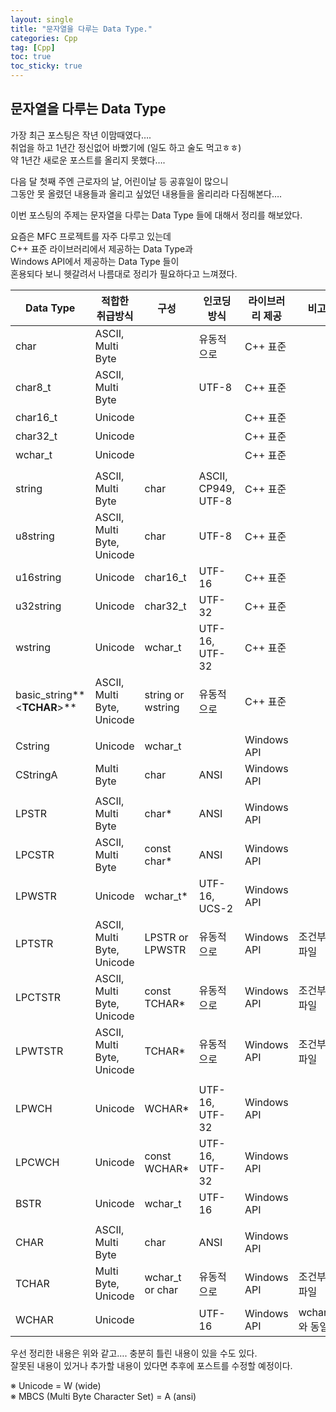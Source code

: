 ```yaml
---
layout: single
title: "문자열을 다루는 Data Type."
categories: Cpp
tag: [Cpp]
toc: true
toc_sticky: true
---
```

## 문자열을 다루는 Data Type

가장 최근 포스팅은 작년 이맘때였다….  
취업을 하고 1년간 정신없어 바빴기에 (일도 하고 술도 먹고ㅎㅎ)  
약 1년간 새로운 포스트를 올리지 못했다….  

다음 달 첫째 주엔 근로자의 날, 어린이날 등 공휴일이 많으니  
그동안 못 올렸던 내용들과 올리고 싶었던 내용들을 올리리라 다짐해본다….  

이번 포스팅의 주제는 문자열을 다루는 Data Type 들에 대해서 정리를 해보았다.  

요즘은 MFC 프로젝트를 자주 다루고 있는데  
C++ 표준 라이브러리에서 제공하는 Data Type과  
Windows API에서 제공하는 Data Type 들이  
혼용되다 보니 헷갈려서 나름대로 정리가 필요하다고 느껴졌다.  


| Data  Type                  | 적합한 취급방식            | 구성              | 인코딩 방식          | 라이브러리 제공 | 비고            |
| --------------------------- | -------------------------- | ----------------- | -------------------- | --------------- | --------------- |
| char                        | ASCII, Multi Byte          |                   | 유동적으로           | C++ 표준        |                 |
| char8_t                     | ASCII, Multi Byte          |                   | UTF-8                | C++ 표준        |                 |
| char16_t                    | Unicode                    |                   |                      | C++ 표준        |                 |
| char32_t                    | Unicode                    |                   |                      | C++ 표준        |                 |
| wchar_t                     | Unicode                    |                   |                      | C++ 표준        |                 |
|                             |                            |                   |                      |                 |                 |
| string                      | ASCII, Multi Byte          | char              | ASCII,  CP949, UTF-8 | C++ 표준        |                 |
| u8string                    | ASCII, Multi Byte, Unicode | char              | UTF-8                | C++ 표준        |                 |
| u16string                   | Unicode                    | char16_t          | UTF-16               | C++ 표준        |                 |
| u32string                   | Unicode                    | char32_t          | UTF-32               | C++ 표준        |                 |
| wstring                     | Unicode                    | wchar_t           | UTF-16, UTF-32       | C++ 표준        |                 |
| basic_string**<**TCHAR**>** | ASCII, Multi Byte, Unicode | string or wstring | 유동적으로           | C++ 표준        |                 |
|                             |                            |                   |                      |                 |                 |
| Cstring                     | Unicode                    | wchar_t           |                      | Windows API     |                 |
| CStringA                    | Multi Byte                 | char              | ANSI                 | Windows API     |                 |
|                             |                            |                   |                      |                 |                 |
| LPSTR                       | ASCII, Multi Byte          | char*             | ANSI                 | Windows API     |                 |
| LPCSTR                      | ASCII, Multi Byte          | const char*       | ANSI                 | Windows API     |                 |
| LPWSTR                      | Unicode                    | wchar_t*          | UTF-16, UCS-2        | Windows API     |                 |
| LPTSTR                      | ASCII, Multi Byte, Unicode | LPSTR or LPWSTR   | 유동적으로           | Windows API     | 조건부컴파일    |
| LPCTSTR                     | ASCII, Multi Byte, Unicode | const TCHAR*      | 유동적으로           | Windows API     | 조건부컴파일    |
| LPWTSTR                     | ASCII, Multi Byte, Unicode | TCHAR*            | 유동적으로           | Windows API     | 조건부컴파일    |
|                             |                            |                   |                      |                 |                 |
| LPWCH                       | Unicode                    | WCHAR*            | UTF-16,  UTF-32      | Windows API     |                 |
| LPCWCH                      | Unicode                    | const WCHAR*      | UTF-16,  UTF-32      | Windows API     |                 |
| BSTR                        | Unicode                    | wchar_t           | UTF-16               | Windows API     |                 |
|                             |                            |                   |                      |                 |                 |
| CHAR                        | ASCII, Multi Byte          | char              | ANSI                 | Windows API     |                 |
| TCHAR                       | Multi Byte, Unicode        | wchar_t or char   | 유동적으로           | Windows API     | 조건부컴파일    |
| WCHAR                       | Unicode                    |                   | UTF-16               | Windows API     | wchar_t 와 동일 |



우선 정리한 내용은 위와 같고…. 충분히 틀린 내용이 있을 수도 있다.  
잘못된 내용이 있거나 추가할 내용이 있다면 추후에 포스트를 수정할 예정이다.  

※ Unicode = W (wide)  
※ MBCS (Multi Byte Character Set) = A (ansi)